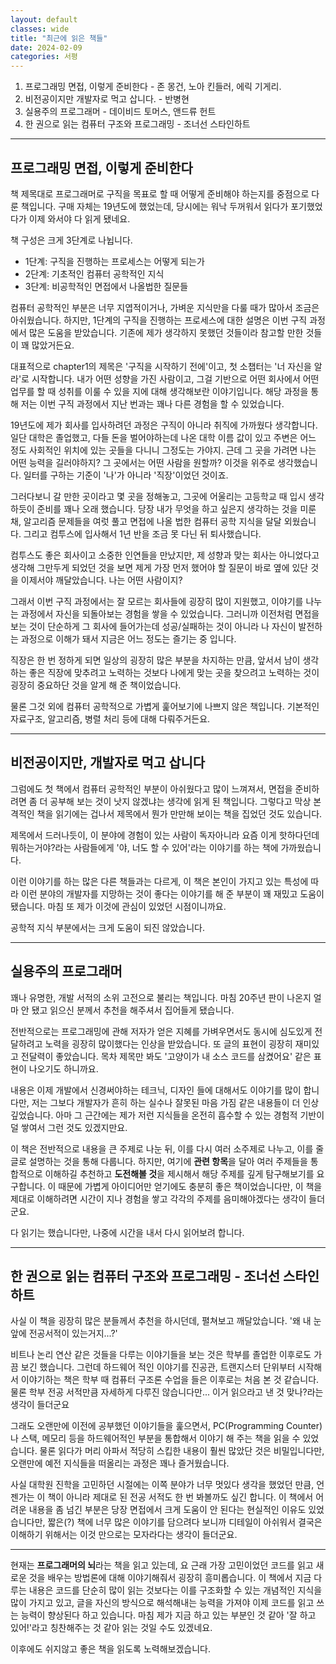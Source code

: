 ```yaml
---
layout: default
classes: wide
title: "최근에 읽은 책들"
date: 2024-02-09
categories: 서평
---
```


1. 프로그래밍 면접, 이렇게 준비한다 - 존 몽건, 노아 킨들러, 에릭 기게리.
2. 비전공이지만 개발자로 먹고 삽니다. - 반병현
3. 실용주의 프로그래머 - 데이비드 토머스, 앤드류 헌트
4. 한 권으로 읽는 컴퓨터 구조와 프로그래밍 - 조너선 스타인하트

---

## 프로그래밍 면접, 이렇게 준비한다

책 제목대로 프로그래머로 구직을 목표로 할 때 어떻게 준비해야 하는지를 중점으로 다룬 책입니다. 구매 자체는 19년도에 했었는데, 당시에는 워낙 두꺼워서 읽다가 포기했었다가 이제 와서야 다 읽게 됐네요.

책 구성은 크게 3단계로 나뉩니다.

* 1단계: 구직을 진행하는 프로세스는 어떻게 되는가
* 2단계: 기초적인 컴퓨터 공학적인 지식
* 3단계: 비공학적인 면접에서 나올법한 질문들

컴퓨터 공학적인 부분은 너무 지엽적이거나, 가벼운 지식만을 다룰 때가 많아서 조금은 아쉬웠습니다. 하지만, 1단계의 구직을 진행하는 프로세스에 대한 설명은 이번 구직 과정에서 많은 도움을 받았습니다. 기존에 제가 생각하지 못했던 것들이라 참고할 만한 것들이 꽤 많았거든요.

대표적으로 chapter1의 제목은 '구직을 시작하기 전에'이고, 첫 소챕터는 '너 자신을 알라'로 시작합니다. 내가 어떤 성향을 가진 사람이고, 그걸 기반으로 어떤 회사에서 어떤 업무를 할 때 성취를 이룰 수 있을 지에 대해 생각해보란 이야기입니다. 해당 과정을 통해 저는 이번 구직 과정에서 지난 번과는 꽤나 다른 경험을 할 수 있었습니다.

19년도에 제가 회사를 입사하려던 과정은 구직이 아니라 취직에 가까웠다 생각합니다. 일단 대학은 졸업했고, 다들 돈을 벌어야하는데 나온 대학 이름 값이 있고 주변은 어느 정도 사회적인 위치에 있는 곳들을 다니니 그정도는 가야지. 근데 그 곳을 가려면 나는 어떤 능력을 길러야하지? 그 곳에서는 어떤 사람을 원할까? 이것을 위주로 생각했습니다. 일터를 구하는 기준이 '나'가 아니라 '직장'이었던 것이죠.

그러다보니 갈 만한 곳이라고 몇 곳을 정해놓고, 그곳에 어울리는 고등학교 때 입시 생각하듯이 준비를 꽤나 오래 했습니다. 당장 내가 무엇을 하고 싶은지 생각하는 것을 미룬 채, 알고리즘 문제들을 여럿 풀고 면접에 나올 법한 컴퓨터 공학 지식을 달달 외웠습니다. 그리고 컴투스에 입사해서 1년 반을 조금 못 다닌 뒤 퇴사했습니다.

컴투스도 좋은 회사이고 소중한 인연들을 만났지만, 제 성향과 맞는 회사는 아니었다고 생각해 그만두게 되었던 것을 보면 제게 가장 먼저 했어야 할 질문이 바로 옆에 있단 것을 이제서야 깨달았습니다. 나는 어떤 사람이지?

그래서 이번 구직 과정에서는 잘 모르는 회사들에 굉장히 많이 지원했고, 이야기를 나누는 과정에서 자신을 되돌아보는 경험을 쌓을 수 있었습니다. 그러니까 이전처럼 면접을 보는 것이 단순하게 그 회사에 들어가는데 성공/실패하는 것이 아니라 나 자신이 발전하는 과정으로 이해가 돼서 지금은 어느 정도는 즐기는 중 입니다.

직장은 한 번 정하게 되면 일상의 굉장히 많은 부분을 차지하는 만큼, 앞서서 남이 생각하는 좋은 직장에 맞추려고 노력하는 것보다 나에게 맞는 곳을 찾으려고 노력하는 것이 굉장히 중요하단 것을 알게 해 준 책이었습니다.

물론 그것 외에 컴퓨터 공학적으로 가볍게 훑어보기에 나쁘지 않은 책입니다. 기본적인 자료구조, 알고리즘, 병렬 처리 등에 대해 다뤄주거든요.

---

## 비전공이지만, 개발자로 먹고 삽니다

그럼에도 첫 책에서 컴퓨터 공학적인 부분이 아쉬웠다고 많이 느껴져서, 면접을 준비하려면 좀 더 공부해 보는 것이 낫지 않겠냐는 생각에 읽게 된 책입니다. 그렇다고 막상 본격적인 책을 읽기에는 겁나서 제목에서 뭔가 만만해 보이는 책을 집었던 것도 있습니다.

제목에서 드러나듯이, 이 분야에 경험이 있는 사람이 독자아니라 요즘 이게 핫하다던데 뭐하는거야?라는 사람들에게 '야, 너도 할 수 있어'라는 이야기를 하는 책에 가까웠습니다.

이런 이야기를 하는 많은 다른 책들과는 다르게, 이 책은 본인이 가지고 있는 특성에 따라 이런 분야의 개발자를 지망하는 것이 좋다는 이야기를 해 준 부분이 꽤 재밌고 도움이 됐습니다. 마침 또 제가 이것에 관심이 있었던 시점이니까요.

공학적 지식 부분에서는 크게 도움이 되진 않았습니다.

---

## 실용주의 프로그래머

꽤나 유명한, 개발 서적의 소위 고전으로 불리는 책입니다. 마침 20주년 판이 나온지 얼마 안 됐고 읽으신 분께서 추천을 해주셔서 집어들게 됐습니다.

전반적으로는 프로그래밍에 관해 저자가 얻은 지혜를 가벼우면서도 동시에 심도있게 전달하려고 노력을 굉장히 많이했다는 인상을 받았습니다. 또 글의 표현이 굉장히 재미있고 전달력이 좋았습니다. 목차 제목만 봐도 '고양이가 내 소스 코드를 삼켰어요' 같은 표현이 나오기도 하니까요.

내용은 이제 개발에서 신경써야하는 테크닉, 디자인 들에 대해서도 이야기를 많이 합니다만, 저는 그보다 개발자가 흔히 하는 실수나 잘못된 마음 가짐 같은 내용들이 더 인상 깊었습니다. 아마 그 근간에는 제가 저런 지식들을 온전히 흡수할 수 있는 경험적 기반이 덜 쌓여서 그런 것도 있겠지만요.

이 책은 전반적으로 내용을 큰 주제로 나눈 뒤, 이를 다시 여러 소주제로 나누고, 이를 줄글로 설명하는 것을 통해 다룹니다. 하지만, 여기에 **관련 항목**을 달아 여러 주제들을 통합적으로 이해하길 추천하고 **도전해볼 것**을 제시해서 해당 주제를 깊게 탐구해보기를 요구합니다. 이 때문에 가볍게 아이디어만 얻기에도 충분히 좋은 책이었습니다만, 이 책을 제대로 이해하려면 시간이 지나 경험을 쌓고 각각의 주제를 음미해야겠다는 생각이 들더군요.

다 읽기는 했습니다만, 나중에 시간을 내서 다시 읽어보려 합니다.

---

## 한 권으로 읽는 컴퓨터 구조와 프로그래밍 - 조너선 스타인하트

사실 이 책을 굉장히 많은 분들께서 추천을 하시던데, 펼쳐보고 깨달았습니다. '왜 내 눈앞에 전공서적이 있는거지...?'

비트나 논리 연산 같은 것들을 다루는 이야기들을 보는 것은 학부를 졸업한 이후로도 가끔 보긴 했습니다. 그런데 하드웨어 적인 이야기를 진공관, 트랜지스터 단위부터 시작해서 이야기하는 책은 학부 때 컴퓨터 구조론 수업을 들은 이후로는 처음 본 것 같습니다. 물론 학부 전공 서적만큼 자세하게 다루진 않습니다만... 이거 읽으라고 낸 것 맞나?라는 생각이 들더군요

그래도 오랜만에 이전에 공부했던 이야기들을 훑으면서, PC(Programming Counter)나 스택, 메모리 등을 하드웨어적인 부분을 통합해서 이야기 해 주는 책을 읽을 수 있었습니다. 물론 읽다가 머리 아파서 적당히 스킵한 내용이 훨씬 많았단 것은 비밀입니다만, 오랜만에 예전 지식들을 떠올리는 과정은 꽤나 즐거웠습니다.

사실 대학원 진학을 고민하던 시절에는 이쪽 분야가 너무 멋있다 생각을 했었던 만큼, 언젠가는 이 책이 아니라 제대로 된 전공 서적도 한 번 봐볼까도 싶긴 합니다. 이 책에서 어려운 내용을 좀 넘긴 부분은 당장 면접에서 크게 도움이 안 된다는 현실적인 이유도 있었습니다만, 짧은(?) 책에 너무 많은 이야기를 담으려다 보니까 디테일이 아쉬워서 결국은 이해하기 위해서는 이것 만으로는 모자라다는 생각이 들더군요.

---

현재는 **프로그래머의 뇌**라는 책을 읽고 있는데, 요 근래 가장 고민이었던 코드를 읽고 새로운 것을 배우는 방법론에 대해 이야기해줘서 굉장히 흥미롭습니다. 이 책에서 지금 다루는 내용은 코드를 단순히 많이 읽는 것보다는 이를 구조화할 수 있는 개념적인 지식을 많이 가지고 있고, 글을 자신의 방식으로 해석해내는 능력을 가져야 이제 코드를 읽고 쓰는 능력이 향상된다 하고 있습니다. 마침 제가 지금 하고 있는 부분인 것 같아 '잘 하고 있어!'라고 칭찬해주는 것 같아 읽는 것일 수도 있겠네요.

이후에도 쉬지않고 좋은 책을 읽도록 노력해보겠습니다.
